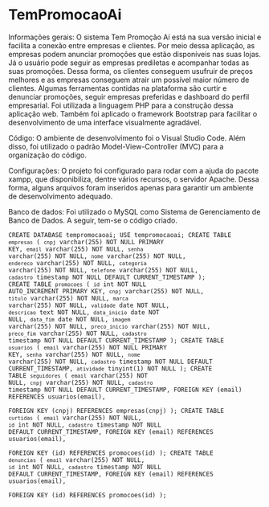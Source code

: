 # TemPromocaoAi

Informações gerais: O sistema Tem Promoção Aí está na sua versão inicial e facilita a conexão entre empresas e clientes. Por meio dessa aplicação, as empresas podem anunciar promoções que estão disponíveis nas suas lojas. Já o usuário pode seguir as empresas prediletas e acompanhar todas as suas promoções. Dessa forma, os clientes conseguem usufruir de preços melhores e as empresas conseguem atrair um possível maior número de clientes. Algumas ferramentas contidas na plataforma são curtir e denunciar promoções, seguir empresas preferidas e dashboard do perfil empresarial. Foi utilizada a linguagem PHP para a construção dessa aplicação web. Também foi aplicado o framework Bootstrap para facilitar o desenvolvimento de uma interface visualmente agradável.

Código: O ambiente de desenvolvimento foi o Visual Studio Code. Além disso, foi utilizado o padrão Model-View-Controller (MVC) para a organização do código.

Configurações: O projeto foi configurado para rodar com a ajuda do pacote xampp, que disponibiliza, dentre vários recursos, o servidor Apache. Dessa forma, alguns arquivos foram inseridos apenas para garantir um ambiente de desenvolvimento adequado.

Banco de dados: Foi utilizado o MySQL como Sistema de Gerenciamento de Banco de Dados. A seguir, tem-se o código criado.

<code>CREATE DATABASE tempromocaoai;
USE tempromocaoai;
CREATE TABLE `empresas` (
  `cnpj` varchar(255) NOT NULL PRIMARY KEY,
  `email` varchar(255) NOT NULL,
  `senha` varchar(255) NOT NULL,
  `nome` varchar(255) NOT NULL,
  `endereco` varchar(255) NOT NULL,
  `categoria` varchar(255) NOT NULL,
  `telefone` varchar(255) NOT NULL,
  `cadastro` timestamp NOT NULL DEFAULT CURRENT_TIMESTAMP
);
CREATE TABLE `promocoes` (
  `id` int NOT NULL AUTO_INCREMENT PRIMARY KEY,
  `cnpj` varchar(255) NOT NULL,
  `titulo` varchar(255) NOT NULL,
  `marca` varchar(255) NOT NULL,
  `validade` date NOT NULL,
  `descricao` text NOT NULL,
  `data_inicio` date NOT NULL,
  `data_fim` date NOT NULL,
  `imagem` varchar(255) NOT NULL,
  `preco_inicio` varchar(255) NOT NULL,
  `preco_fim` varchar(255) NOT NULL,
  `cadastro` timestamp NOT NULL DEFAULT CURRENT_TIMESTAMP
);
CREATE TABLE `usuarios` (
  `email` varchar(255) NOT NULL PRIMARY KEY,
  `senha` varchar(255) NOT NULL,
  `nome` varchar(255) NOT NULL,
  `cadastro` timestamp NOT NULL DEFAULT CURRENT_TIMESTAMP,
  `atividade` tinyint(1) NOT NULL
);
CREATE TABLE `seguidores` (
  `email` varchar(255) NOT NULL,
  `cnpj` varchar(255) NOT NULL,
  `cadastro` timestamp NOT NULL DEFAULT CURRENT_TIMESTAMP,
  FOREIGN KEY (email) REFERENCES usuarios(email),  
  FOREIGN KEY (cnpj) REFERENCES empresas(cnpj)
);
CREATE TABLE `curtidas` (
  `email` varchar(255) NOT NULL,
  `id` int NOT NULL,
  `cadastro` timestamp NOT NULL DEFAULT CURRENT_TIMESTAMP,
  FOREIGN KEY (email) REFERENCES usuarios(email),  
  FOREIGN KEY (id) REFERENCES promocoes(id)
);
CREATE TABLE `denuncias` (
  `email` varchar(255) NOT NULL,
  `id` int NOT NULL,
  `cadastro` timestamp NOT NULL DEFAULT CURRENT_TIMESTAMP,
  FOREIGN KEY (email) REFERENCES usuarios(email),  
  FOREIGN KEY (id) REFERENCES promocoes(id)
);</code>

